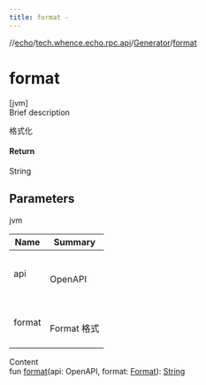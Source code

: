 ```yaml
---
title: format -
---
```

//[echo](../../index.md)/[tech.whence.echo.rpc.api](../index.md)/[Generator](index.md)/[format](format.md)



# format  
[jvm]  
Brief description  


格式化



#### Return  


String



## Parameters  
  
jvm  
  
|  Name|  Summary| 
|---|---|
| api| <br><br>OpenAPI<br><br>
| format| <br><br>Format 格式<br><br>
  
  
Content  
fun [format](format.md)(api: OpenAPI, format: [Format](../-format/index.md)): [String](https://kotlinlang.org/api/latest/jvm/stdlib/kotlin/-string/index.html)  



